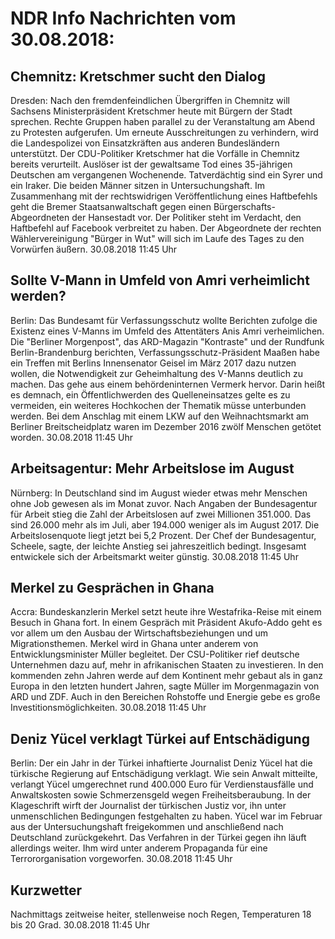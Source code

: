 # NDR Info Nachrichten vom 30.08.2018:


## Chemnitz: Kretschmer sucht den Dialog
Dresden:      Nach den fremdenfeindlichen Übergriffen in Chemnitz will Sachsens Ministerpräsident Kretschmer heute mit Bürgern der Stadt sprechen. Rechte Gruppen haben parallel zu der Veranstaltung am Abend zu Protesten aufgerufen. Um erneute Ausschreitungen zu verhindern, wird die Landespolizei von Einsatzkräften aus anderen Bundesländern unterstützt. Der CDU-Politiker Kretschmer hat die Vorfälle in Chemnitz bereits verurteilt. Auslöser ist der gewaltsame Tod eines 35-jährigen Deutschen am vergangenen Wochenende. Tatverdächtig sind ein Syrer und ein Iraker. Die beiden Männer sitzen in Untersuchungshaft. Im Zusammenhang mit der rechtswidrigen Veröffentlichung eines Haftbefehls geht die Bremer Staatsanwaltschaft gegen einen Bürgerschafts-Abgeordneten der Hansestadt vor. Der Politiker steht im Verdacht, den Haftbefehl auf Facebook verbreitet zu haben. Der Abgeordnete der rechten Wählervereinigung "Bürger in Wut" will sich im Laufe des Tages zu den Vorwürfen äußern. 30.08.2018 11:45 Uhr 

## Sollte V-Mann in Umfeld von Amri verheimlicht werden?
Berlin: Das Bundesamt für Verfassungsschutz wollte Berichten zufolge die Existenz eines V-Manns im Umfeld des Attentäters Anis Amri verheimlichen. Die "Berliner Morgenpost", das ARD-Magazin "Kontraste" und der Rundfunk Berlin-Brandenburg berichten, Verfassungsschutz-Präsident Maaßen habe ein Treffen mit Berlins Innensenator Geisel im März 2017 dazu nutzen wollen, die Notwendigkeit zur Geheimhaltung des V-Manns deutlich zu machen. Das gehe aus einem behördeninternen Vermerk hervor. Darin heißt es demnach, ein Öffentlichwerden des Quelleneinsatzes gelte es zu vermeiden, ein weiteres Hochkochen der Thematik müsse unterbunden werden. Bei dem Anschlag mit einem LKW auf den Weihnachtsmarkt am Berliner Breitscheidplatz waren im Dezember 2016 zwölf Menschen getötet worden. 30.08.2018 11:45 Uhr 

## Arbeitsagentur: Mehr Arbeitslose im August
Nürnberg: In Deutschland sind im August wieder etwas mehr Menschen ohne Job gewesen als im Monat zuvor. Nach Angaben der Bundesagentur für Arbeit stieg die Zahl der Arbeitslosen auf zwei Millionen 351.000. Das sind 26.000 mehr als im Juli, aber 194.000 weniger als im August 2017. Die Arbeitslosenquote liegt jetzt bei 5,2 Prozent. Der Chef der Bundesagentur, Scheele, sagte, der leichte Anstieg sei jahreszeitlich bedingt. Insgesamt entwickele sich der Arbeitsmarkt weiter günstig. 30.08.2018 11:45 Uhr 

## Merkel zu Gesprächen in Ghana
Accra: Bundeskanzlerin Merkel setzt heute ihre Westafrika-Reise mit einem Besuch in Ghana fort. In einem Gespräch mit Präsident Akufo-Addo geht es vor allem um den Ausbau der Wirtschaftsbeziehungen und um Migrationsthemen. Merkel wird in Ghana unter anderem von Entwicklungsminister Müller begleitet. Der CSU-Politiker rief deutsche Unternehmen dazu auf, mehr in afrikanischen Staaten zu investieren. In den kommenden zehn Jahren werde auf dem Kontinent mehr gebaut als in ganz Europa in den letzten hundert Jahren, sagte Müller im Morgenmagazin von ARD und ZDF. Auch in den Bereichen Rohstoffe und Energie gebe es große Investitionsmöglichkeiten. 30.08.2018 11:45 Uhr 

## Deniz Yücel verklagt Türkei auf Entschädigung
Berlin: Der ein Jahr in der Türkei inhaftierte Journalist Deniz Yücel hat die türkische Regierung auf Entschädigung verklagt. Wie sein Anwalt mitteilte, verlangt Yücel umgerechnet rund 400.000 Euro für Verdienstausfälle und Anwaltskosten sowie Schmerzensgeld wegen Freiheitsberaubung. In der Klageschrift wirft der Journalist der türkischen Justiz vor, ihn unter unmenschlichen Bedingungen festgehalten zu haben. Yücel war im Februar aus der Untersuchungshaft freigekommen und anschließend nach Deutschland zurückgekehrt. Das Verfahren in der Türkei gegen ihn läuft allerdings weiter. Ihm wird unter anderem Propaganda für eine Terrororganisation vorgeworfen. 30.08.2018 11:45 Uhr 

## Kurzwetter
Nachmittags zeitweise heiter, stellenweise noch Regen, Temperaturen 18 bis 20 Grad. 30.08.2018 11:45 Uhr 
